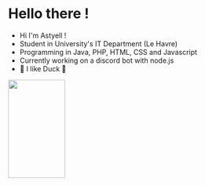 # Hello there !

- Hi I'm Astyell !
- Student in University's IT Department (Le Havre)
- Programming in Java, PHP, HTML, CSS and Javascript
- Currently working on a discord bot with node.js
- 🦆 I like Duck 🦆

<div>
  <img height="200" width="48%" src="https://github-readme-stats.vercel.app/api/top-langs?username=astyell&layout=compact&langs_count=8&theme=radical" />
</div>
